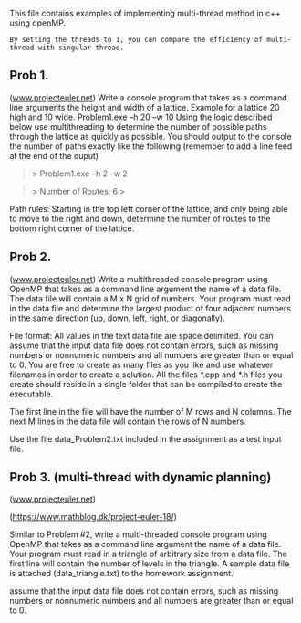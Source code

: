 This file contains examples of implementing multi-thread method in c++ using openMP.

`By setting the threads to 1, you can compare the efficiency of multi-thread with singular thread.`

## Prob 1.
(www.projecteuler.net) Write a console program that takes as a command line arguments the height and width of a lattice.
Example for a lattice 20 high and 10 wide.
Problem1.exe –h 20 –w 10
Using the logic described below use multithreading to determine the number of possible paths through the lattice as quickly as possible. You should output to the console the number of paths exactly like the following (remember to add a line feed at the end of the ouput)
>\> Problem1.exe –h 2 –w 2

>\> Number of Routes: 6
>\>

Path rules:
Starting in the top left corner of the lattice, and only being able to move to the right and down, determine the number of routes to the bottom right corner of the lattice.

## Prob 2. 
(www.projecteuler.net) Write a multithreaded console program using OpenMP that takes as a command line argument the name of 
a data file. The data file will contain a M x N grid of numbers. Your program must read in the data file and determine the 
largest product of four adjacent numbers in the same direction (up, down, left, right, or diagonally).

File format:
All values in the text data file are space delimited. You can assume that the input data file does not contain errors, 
such as missing numbers or nonnumeric numbers and all numbers are greater than or equal to 0. You are free to create as 
many files as you like and use whatever filenames in order to create a solution. All the files *.cpp and *.h files you 
create should reside in a single folder that can be compiled to create the executable.

The first line in the file will have the number of M rows and N columns. The next M lines in the data file will contain 
the rows of N numbers.

Use the file data_Problem2.txt included in the assignment as a test input file.

## Prob 3. (multi-thread with dynamic planning)
(www.projecteuler.net)

(https://www.mathblog.dk/project-euler-18/)

Similar to Problem #2, write a multi-threaded console program using OpenMP that takes as a
command line argument the name of a data file. Your program must read in a triangle of
arbitrary size from a data file. The first line will contain the number of levels in the triangle. A
sample data file is attached (data_triangle.txt) to the homework assignment.

assume that the input data file does not contain errors, such as missing numbers or nonnumeric numbers and all numbers are greater than or equal to 0.
